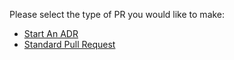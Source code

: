 Please select the type of PR you would like to make:

* [Start An ADR](?expand=1&template=adr.md)
* [Standard Pull Request](?expand=1&template=standard.md)